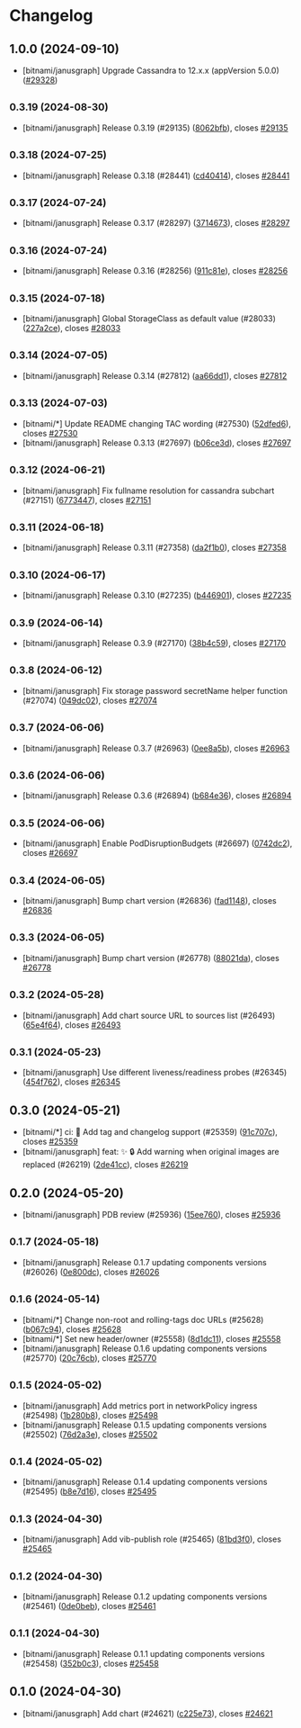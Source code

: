 # Changelog

## 1.0.0 (2024-09-10)

* [bitnami/janusgraph] Upgrade Cassandra to 12.x.x (appVersion 5.0.0) ([#29328](https://github.com/bitnami/charts/pull/29328))

## <small>0.3.19 (2024-08-30)</small>

* [bitnami/janusgraph] Release 0.3.19 (#29135) ([8062bfb](https://github.com/bitnami/charts/commit/8062bfb2dd29374c5c4384cd27aec41f6361fd90)), closes [#29135](https://github.com/bitnami/charts/issues/29135)

## <small>0.3.18 (2024-07-25)</small>

* [bitnami/janusgraph] Release 0.3.18 (#28441) ([cd40414](https://github.com/bitnami/charts/commit/cd40414c99f23f50260d4edf175a684ca09fa7d8)), closes [#28441](https://github.com/bitnami/charts/issues/28441)

## <small>0.3.17 (2024-07-24)</small>

* [bitnami/janusgraph] Release 0.3.17 (#28297) ([3714673](https://github.com/bitnami/charts/commit/371467338b1b7a8e0248e9259d7eb81d2873e6c6)), closes [#28297](https://github.com/bitnami/charts/issues/28297)

## <small>0.3.16 (2024-07-24)</small>

* [bitnami/janusgraph] Release 0.3.16 (#28256) ([911c81e](https://github.com/bitnami/charts/commit/911c81e8749f3c24078fb849cf8ce670464f150f)), closes [#28256](https://github.com/bitnami/charts/issues/28256)

## <small>0.3.15 (2024-07-18)</small>

* [bitnami/janusgraph] Global StorageClass as default value (#28033) ([227a2ce](https://github.com/bitnami/charts/commit/227a2ce1da9ccb452635061bd57ca57e737e203d)), closes [#28033](https://github.com/bitnami/charts/issues/28033)

## <small>0.3.14 (2024-07-05)</small>

* [bitnami/janusgraph] Release 0.3.14 (#27812) ([aa66dd1](https://github.com/bitnami/charts/commit/aa66dd1abf1e766bb54cac5d151e816accedc197)), closes [#27812](https://github.com/bitnami/charts/issues/27812)

## <small>0.3.13 (2024-07-03)</small>

* [bitnami/*] Update README changing TAC wording (#27530) ([52dfed6](https://github.com/bitnami/charts/commit/52dfed6bac44d791efabfaf06f15daddc4fefb0c)), closes [#27530](https://github.com/bitnami/charts/issues/27530)
* [bitnami/janusgraph] Release 0.3.13 (#27697) ([b06ce3d](https://github.com/bitnami/charts/commit/b06ce3d9cba0f89a4eeae4852cb4e710349fc72a)), closes [#27697](https://github.com/bitnami/charts/issues/27697)

## <small>0.3.12 (2024-06-21)</small>

* [bitnami/janusgraph] Fix fullname resolution for cassandra subchart (#27151) ([6773447](https://github.com/bitnami/charts/commit/677344797f3ff1a1342c8237182db17f6c09b675)), closes [#27151](https://github.com/bitnami/charts/issues/27151)

## <small>0.3.11 (2024-06-18)</small>

* [bitnami/janusgraph] Release 0.3.11 (#27358) ([da2f1b0](https://github.com/bitnami/charts/commit/da2f1b06d8cb23a1668f1a1a6b848eddfa502fcb)), closes [#27358](https://github.com/bitnami/charts/issues/27358)

## <small>0.3.10 (2024-06-17)</small>

* [bitnami/janusgraph] Release 0.3.10 (#27235) ([b446901](https://github.com/bitnami/charts/commit/b44690149f00ce2915debf8e060ccfe598ba5383)), closes [#27235](https://github.com/bitnami/charts/issues/27235)

## <small>0.3.9 (2024-06-14)</small>

* [bitnami/janusgraph] Release 0.3.9 (#27170) ([38b4c59](https://github.com/bitnami/charts/commit/38b4c598b430d95d1fe5513490321ffcfcbe1721)), closes [#27170](https://github.com/bitnami/charts/issues/27170)

## <small>0.3.8 (2024-06-12)</small>

* [bitnami/janusgraph] Fix storage password secretName helper function (#27074) ([049dc02](https://github.com/bitnami/charts/commit/049dc029ebcb909073aef82189e29aba73746fc9)), closes [#27074](https://github.com/bitnami/charts/issues/27074)

## <small>0.3.7 (2024-06-06)</small>

* [bitnami/janusgraph] Release 0.3.7 (#26963) ([0ee8a5b](https://github.com/bitnami/charts/commit/0ee8a5bac4ea4b18d6828e7fcfa43259d31d48ca)), closes [#26963](https://github.com/bitnami/charts/issues/26963)

## <small>0.3.6 (2024-06-06)</small>

* [bitnami/janusgraph] Release 0.3.6 (#26894) ([b684e36](https://github.com/bitnami/charts/commit/b684e368fbfba2a7987e094a3fd2ee7d844fb303)), closes [#26894](https://github.com/bitnami/charts/issues/26894)

## <small>0.3.5 (2024-06-06)</small>

* [bitnami/janusgraph] Enable PodDisruptionBudgets (#26697) ([0742dc2](https://github.com/bitnami/charts/commit/0742dc22742d22d19411d888ecf1b6f281cb691e)), closes [#26697](https://github.com/bitnami/charts/issues/26697)

## <small>0.3.4 (2024-06-05)</small>

* [bitnami/janusgraph] Bump chart version (#26836) ([fad1148](https://github.com/bitnami/charts/commit/fad114830abbd0ab2319b046a73017707e457a88)), closes [#26836](https://github.com/bitnami/charts/issues/26836)

## <small>0.3.3 (2024-06-05)</small>

* [bitnami/janusgraph] Bump chart version (#26778) ([88021da](https://github.com/bitnami/charts/commit/88021dac6241b2b98c35deed036f845d8b747ebf)), closes [#26778](https://github.com/bitnami/charts/issues/26778)

## <small>0.3.2 (2024-05-28)</small>

* [bitnami/janusgraph] Add chart source URL to sources list (#26493) ([65e4f64](https://github.com/bitnami/charts/commit/65e4f64beaeeb76a48fbd1454815b4228b47213f)), closes [#26493](https://github.com/bitnami/charts/issues/26493)

## <small>0.3.1 (2024-05-23)</small>

* [bitnami/janusgraph] Use different liveness/readiness probes (#26345) ([454f762](https://github.com/bitnami/charts/commit/454f762736ad95ec4eb1515c247ed4bfa127fabf)), closes [#26345](https://github.com/bitnami/charts/issues/26345)

## 0.3.0 (2024-05-21)

* [bitnami/*] ci: :construction_worker: Add tag and changelog support (#25359) ([91c707c](https://github.com/bitnami/charts/commit/91c707c9e4e574725a09505d2d313fb93f1b4c0a)), closes [#25359](https://github.com/bitnami/charts/issues/25359)
* [bitnami/janusgraph] feat: :sparkles: :lock: Add warning when original images are replaced (#26219) ([2de41cc](https://github.com/bitnami/charts/commit/2de41cc762de9c750213ebbe4121ef7924b01b97)), closes [#26219](https://github.com/bitnami/charts/issues/26219)

## 0.2.0 (2024-05-20)

* [bitnami/janusgraph] PDB review (#25936) ([15ee760](https://github.com/bitnami/charts/commit/15ee7604a1b1db4b1e5061b19e907194c629108e)), closes [#25936](https://github.com/bitnami/charts/issues/25936)

## <small>0.1.7 (2024-05-18)</small>

* [bitnami/janusgraph] Release 0.1.7 updating components versions (#26026) ([0e800dc](https://github.com/bitnami/charts/commit/0e800dcb83315b4a5cf883ac6486f82707a89e04)), closes [#26026](https://github.com/bitnami/charts/issues/26026)

## <small>0.1.6 (2024-05-14)</small>

* [bitnami/*] Change non-root and rolling-tags doc URLs (#25628) ([b067c94](https://github.com/bitnami/charts/commit/b067c94f6bcde427863c197fd355f0b5ba12ff5b)), closes [#25628](https://github.com/bitnami/charts/issues/25628)
* [bitnami/*] Set new header/owner (#25558) ([8d1dc11](https://github.com/bitnami/charts/commit/8d1dc11f5fb30db6fba50c43d7af59d2f79deed3)), closes [#25558](https://github.com/bitnami/charts/issues/25558)
* [bitnami/janusgraph] Release 0.1.6 updating components versions (#25770) ([20c76cb](https://github.com/bitnami/charts/commit/20c76cbf6bc61c2c73a8e6f2b11571e05863a918)), closes [#25770](https://github.com/bitnami/charts/issues/25770)

## <small>0.1.5 (2024-05-02)</small>

* [bitnami/janusgraph] Add metrics port in networkPolicy ingress (#25498) ([1b280b8](https://github.com/bitnami/charts/commit/1b280b80efe645a602cf4b086de90756c4638aa8)), closes [#25498](https://github.com/bitnami/charts/issues/25498)
* [bitnami/janusgraph] Release 0.1.5 updating components versions (#25502) ([76d2a3e](https://github.com/bitnami/charts/commit/76d2a3e5688ba1e69999ebcfd17ed8103f421b00)), closes [#25502](https://github.com/bitnami/charts/issues/25502)

## <small>0.1.4 (2024-05-02)</small>

* [bitnami/janusgraph] Release 0.1.4 updating components versions (#25495) ([b8e7d16](https://github.com/bitnami/charts/commit/b8e7d16ae35a1afe27019c5d5d4c3ab4b646c747)), closes [#25495](https://github.com/bitnami/charts/issues/25495)

## <small>0.1.3 (2024-04-30)</small>

* [bitnami/janusgraph] Add vib-publish role (#25465) ([81bd3f0](https://github.com/bitnami/charts/commit/81bd3f043fd26bfe2ff469eafea439c16ca4ee88)), closes [#25465](https://github.com/bitnami/charts/issues/25465)

## <small>0.1.2 (2024-04-30)</small>

* [bitnami/janusgraph] Release 0.1.2 updating components versions (#25461) ([0de0beb](https://github.com/bitnami/charts/commit/0de0beb72068879297a577d39568e8ccbc231bc9)), closes [#25461](https://github.com/bitnami/charts/issues/25461)

## <small>0.1.1 (2024-04-30)</small>

* [bitnami/janusgraph] Release 0.1.1 updating components versions (#25458) ([352b0c3](https://github.com/bitnami/charts/commit/352b0c3db4ddb7431d3b1c639f528066f5b5821c)), closes [#25458](https://github.com/bitnami/charts/issues/25458)

## 0.1.0 (2024-04-30)

* [bitnami/janusgraph] Add chart (#24621) ([c225e73](https://github.com/bitnami/charts/commit/c225e73a90453163a337c1c518a850e587b5b7ae)), closes [#24621](https://github.com/bitnami/charts/issues/24621)
